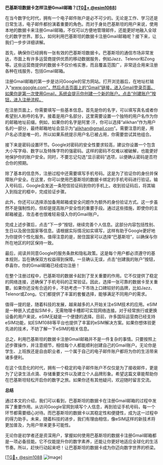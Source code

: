 **巴基斯坦数据卡怎样注册Gmail邮箱？[[TG💪+ @esim1088](https://t.me/s/esim1088)]**

在当今数字化时代，拥有一个电子邮件账户是必不可少的。无论是工作、学习还是日常生活，电子邮件都扮演着重要的角色。而对于身处巴基斯坦的用户来说，使用本地的数据卡来注册Gmail邮箱，不仅可以方便地管理邮件，还能更好地融入全球化的数字世界。那么，如何利用巴基斯坦的数据卡注册Gmail邮箱呢？接下来，让我们一步步详细讲解。

首先，确保你已经拥有一张有效的巴基斯坦数据卡。巴基斯坦的通信市场非常发达，市面上有许多运营商提供优质的移动数据服务，例如Jazz、Telenor和Zong等。这些运营商提供的数据卡不仅价格实惠，而且覆盖范围广，非常适合用来注册各种在线服务，包括Gmail邮箱。

注册Gmail邮箱的第一步是访问Google的官方网站。打开浏览器后，在地址栏输入“www.google.com”，然后点击页面上的“Gmail”链接，进入Gmail登录页面。如果你是第一次使用Gmail，系统会提示你创建一个新的账户。点击“创建账户”按钮，进入注册流程。

在注册页面上，你需要填写一些基本信息。首先是你的名字，可以填写真名或者你希望别人称呼的名字。接着是用户名部分，这里需要设置一个独特的用户名作为你的邮箱地址前缀。例如，如果你的名字是阿里·汗，你可以选择“alikhan”作为用户名的一部分，最终邮箱地址会显示为“alikhan@gmail.com”。需要注意的是，用户名必须是唯一的，所以如果系统提示用户名已被占用，你需要尝试其他组合。

接下来是密码设置环节。Google对密码的安全性要求较高，建议你设置一个包含大小写字母、数字以及特殊字符的强密码。这样的密码不仅难以被破解，也能更好地保护你的账户安全。同时，不要忘记勾选“显示密码”选项，以便确认密码是否符合你的预期。

除了基本的信息外，注册过程中还需要填写手机号码。这是为了验证你的身份并保障账户安全。在这里，你可以使用巴基斯坦的数据卡绑定的手机号码进行验证。输入号码后，Google会发送一条短信验证码到你的手机上。收到验证码后，将其输入到指定的框中，完成验证步骤。

此外，你还可以选择添加备用邮箱或安全问题作为额外的身份验证方式。这一步虽然不是强制性的，但却是提高账户安全性的重要手段。通过这些措施，即使你的主邮箱被盗，攻击者也很难轻易侵入你的Gmail账户。

完成上述步骤后，点击“下一步”按钮，继续完善个人信息。这部分内容包括性别、生日以及居住国家等信息。请根据实际情况如实填写，这样有助于Google更好地为你提供个性化服务。值得注意的是，居住国家可以选择“巴基斯坦”，以确保与你所在地区的时区保持一致。

最后，阅读并同意Google的服务条款和隐私政策。这是每个用户都必须遵守的基本规则，旨在确保双方权益得到保障。一旦确认无误，点击“创建我的账户”按钮，恭喜你，你的Gmail邮箱已经成功注册！

在整个注册过程中，巴基斯坦的数据卡起到了至关重要的作用。它不仅提供了稳定的网络连接，还确保了手机号码的正常验证。因此，选择一张可靠的数据卡至关重要。如果你还没有合适的卡，不妨考虑一下市场上口碑较好的品牌，比如Jazz、Telenor或Zong。它们都提供了丰富的套餐选择，能够满足不同用户的需求。

值得一提的是，随着科技的发展，越来越多的人开始关注eSIM技术的应用。eSIM是一种嵌入式虚拟SIM卡，无需物理卡槽即可实现网络连接。对于经常旅行或更换设备的用户来说，eSIM无疑是一个便捷的选择。目前，许多国际运营商已经支持eSIM功能，如ESIM1088等平台也提供了丰富的eSIM解决方案。如果你想体验更先进的技术，不妨了解一下eSIM的相关信息。

总之，利用巴基斯坦的数据卡注册Gmail邮箱并不是一件复杂的事情。只要按照上述步骤操作，并注意细节，相信每个人都能顺利创建自己的Gmail账户。无论你是学生、上班族还是自由职业者，一个属于自己的电子邮件账户都将为你的生活带来诸多便利。

在这个信息化的时代，拥有一个稳定的电子邮件账户不仅仅是为了接收邮件，更是为了记录生活点滴、存储重要文件以及建立个人品牌形象。希望这篇文章能帮助你在巴基斯坦轻松开启你的数字之旅。如果你还有其他疑问，欢迎随时留言交流。

**总结**

通过本文的介绍，我们可以看到，巴基斯坦的数据卡在注册Gmail邮箱的过程中发挥了重要作用。从访问Google官网到填写个人信息，再到验证手机号码，每一个环节都需要细心对待。而巴基斯坦的数据卡以其稳定性和便捷性，成为这一过程中的得力助手。未来，随着科技的进步，我们有理由相信，像eSIM这样的新技术将更加普及，为用户带来更多可能性。

无论你是初学者还是资深用户，掌握如何使用巴基斯坦的数据卡注册Gmail邮箱都是一项必备技能。它不仅能提升你的数字素养，还能让你更好地适应全球化的生活节奏。所以，赶快行动起来吧！让巴基斯坦的数据卡成为你迈向数字世界的桥梁。

[[TG💪+ @esim1088](https://t.me/s/esim1088) ![Image](https://i.postimg.cc/4NQfJmqS/Snipaste-2025-05-13-00-14-12.png)]